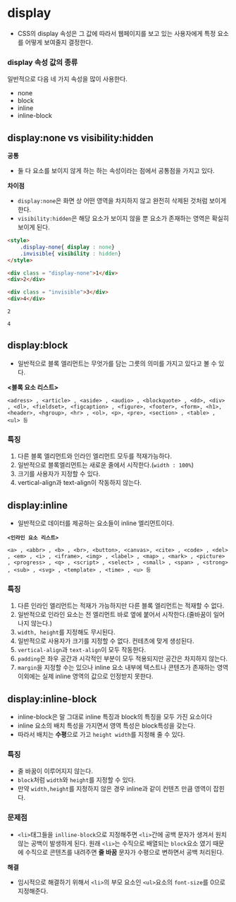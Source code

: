 # display

- CSS의 display 속성은 그 값에 따라서 웹페이지를 보고 있는 사용자에게 특정 요소를 어떻게 보여줄지 결정한다.



### display 속성 값의 종류

일반적으로 다음 네 가지 속성을 많이 사용한다.

- none
- block
- inline
- inline-block



## display:none vs visibility:hidden

**공통**

- 둘 다 요소를 보이지 않게 하는 하는 속성이라는 점에서 공통점을 가지고 있다.

**차이점**

- `display:none`은 화면 상 어떤 영역을 차지하지 않고 완전히 삭제된 것처럼 보이게 한다.
- `visibility:hidden`은 해당 요소가 보이지 않을 뿐 요소가 존재하는 영역은 확실히 보이게 된다.



```html
<style>
    .display-none{ display : none}
    .invisible{ visibility : hidden}
</style>

<div class = "display-none">1</div>
<div>2</div>

<div class = "invisible">3</div>
<div>4</div>
```

```result
2

4
```



## display:block

- 일반적으로 블록 엘리먼트는 무엇가를 담는 그릇의 의미를 가지고 있다고 볼 수 있다.

**<블록 요소 리스트>**

`<adress> , <article> , <aside> , <audio> , <blockquote> , <dd>, <div> , <dl>, <fieldset>, <figcaption> , <figure>, <footer>, <form>, <h1>, <header>, <hgroup>, <hr> , <ol>, <p>, <pre>, <section> , <table> , <ul> 등`

### 특징

1. 다른 블록 엘리먼트와 인라인 엘리먼트 모두를 적재가능하다.
2. 일반적으로 블록엘리먼트는 새로운 줄에서 시작한다.(`width : 100%`)
3. 크기를 사용자가 지정할 수 있다.
4. vertical-align과 text-align이 작동하지 않는다.



## display:inline

- 일반적으로 데이터를 제공하는 요소들이 inline 엘리먼트이다.

**`<인라인 요소 리스트>`**

`<a> , <abbr> , <b> , <br>, <button>, <canvas>, <cite> , <code> , <del> , <em> , <i> , <iframe>, <img> , <label> , <map> , <mark> , <picture> , <progress> , <q> , <script> , <select> , <small> , <span> , <strong> , <sub> , <svg> , <template> , <time> , <u> 등`

### 특징

1. 다른 인라인 엘리먼트는 적재가 가능하지만 다른 블록 엘리먼트는 적재할 수 없다.
2. 일반적으로 인라인 요소는 전 엘리먼트 바로 옆에 붙어서 시작한다.(줄바꿈이 일어나지 않는다.)
3. `width, height`를 지정해도 무시된다.
4. 일반적으로 사용자가 크기를 지정할 수 없다. 컨테츠에 맞게 생성된다.
5. `vertical-align`과 `text-align`이 모두 작동한다.
6. `padding`은 좌우 공간과 시각적인 부분이 모두 적용되지만 공간은 차지하지 않는다.
7. `margin`을 지정할 수는 있으나 inline 요소 내부에 텍스트나 콘텐츠가 존재하는 영역 이외에는 실제 inline 영역의 값으로 인정받지 못한다.



## display:inline-block

- inline-block은 말 그대로 inline 특징과 block의 특징을 모두 가진 요소이다
- inline 요소의 배치 특성을 가지면서 영역 특성은 block특성을 갖는다. 
- 따라서 배치는 **수평**으로 가고 `height width`를 지정해 줄 수 있다.

### 특징

- 줄 바꿈이 이루어지지 않는다.
- `block`처럼 `width`와 `height`를 지정할 수 있다.
- 만약 `width,height`를 지정하지 않은 경우 inline과 같이 컨텐츠 만큼 영역이 잡힌다.

### 문제점

- `<li>`태그들을 `inlline-block`으로 지정해주면 `<li>`간에 공백 문자가 생겨서 원치 않는 공백이 발생하게 된다. 원래 `<li>`는 수직으로 배열되는 `block`요소 였기 때문에 수직으로 콘텐츠를 내려주면 **줄 바꿈** 문자가 수평으로 변하면서 공백 처리된다.

**해결**

- 임시적으로 해결하기 위해서 `<li>`의 부모 요소인 `<ul>`요소의 `font-size`를 0으로 지정해준다.